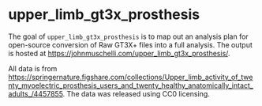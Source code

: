 
<!-- README.md is generated from README.Rmd. Please edit that file -->

# upper\_limb\_gt3x\_prosthesis

<!-- badges: start -->

<!-- badges: end -->

The goal of `upper_limb_gt3x_prosthesis` is to map out an analysis plan
for open-source conversion of Raw GT3X+ files into a full analysis. The
output is hosted at
<https://johnmuschelli.com/upper_limb_gt3x_prosthesis/>.

All data is from
<https://springernature.figshare.com/collections/Upper_limb_activity_of_twenty_myoelectric_prosthesis_users_and_twenty_healthy_anatomically_intact_adults_/4457855>.
The data was released using CC0 licensing.
